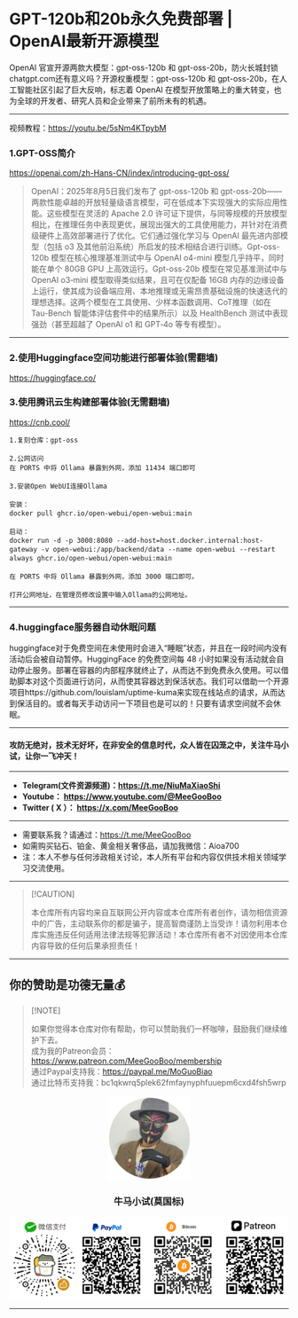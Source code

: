 # GPT-120b和20b永久免费部署 | OpenAI最新开源模型

OpenAI 官宣开源两款大模型：gpt-oss-120b 和 gpt-oss-20b，防火长城封锁chatgpt.com还有意义吗？开源权重模型：gpt-oss-120b 和 gpt-oss-20b，在人工智能社区引起了巨大反响，标志着 OpenAI 在模型开放策略上的重大转变，也为全球的开发者、研究人员和企业带来了前所未有的机遇。

****

视频教程：https://youtu.be/5sNm4KTpybM

### 1.GPT-OSS简介

https://openai.com/zh-Hans-CN/index/introducing-gpt-oss/

> OpenAI：2025年8月5日我们发布了 gpt-oss-120b 和 gpt-oss-20b——两款性能卓越的开放轻量级语言模型，可在低成本下实现强大的实际应用性能。这些模型在灵活的 Apache 2.0 许可证下提供，与同等规模的开放模型相比，在推理任务中表现更优，展现出强大的工具使用能力，并针对在消费级硬件上高效部署进行了优化。它们通过强化学习与 OpenAI 最先进内部模型（包括 o3 及其他前沿系统）所启发的技术相结合进行训练。Gpt-oss-120b 模型在核心推理基准测试中与 OpenAI o4-mini 模型几乎持平，同时能在单个 80GB GPU 上高效运行。Gpt-oss-20b 模型在常见基准测试中与 OpenAI o3‑mini 模型取得类似结果，且可在仅配备 16GB 内存的边缘设备上运行，使其成为设备端应用、本地推理或无需昂贵基础设施的快速迭代的理想选择。这两个模型在工具使用、少样本函数调用、CoT推理（如在 Tau-Bench 智能体评估套件中的结果所示）以及 HealthBench 测试中表现强劲（甚至超越了 OpenAI o1 和 GPT‑4o 等专有模型）。

****

### 2.使用Huggingface空间功能进行部署体验(需翻墙)

https://huggingface.co/

### 3.使用腾讯云生构建部署体验(无需翻墙)

https://cnb.cool/

```
1.复刻仓库：gpt-oss

2.公网访问
在 PORTS 中将 Ollama 暴露到外网，添加 11434 端口即可

3.安装Open WebUI连接Ollama

安装：
docker pull ghcr.io/open-webui/open-webui:main

启动：
docker run -d -p 3000:8080 --add-host=host.docker.internal:host-gateway -v open-webui:/app/backend/data --name open-webui --restart always ghcr.io/open-webui/open-webui:main

在 PORTS 中将 Ollama 暴露到外网，添加 3000 端口即可。

打开公网地址，在管理员修改设置中输入Ollama的公网地址。
```

****

### 4.huggingface服务器自动休眠问题

huggingface对于免费空间在未使用时会进入“睡眠”状态，并且在一段时间内没有活动后会被自动暂停。HuggingFace 的免费空间每 48 小时如果没有活动就会自动停止服务。部署在容器的内部程序就终止了，从而达不到免费永久使用。可以借助脚本对这个页面进行访问，从而使其容器达到保活状态。我们可以借助一个开源项目https://github.com/louislam/uptime-kuma来实现在线站点的请求，从而达到保活目的。或者每天手动访问一下项目也是可以的！只要有请求空间就不会休眠。






****

#### 攻防无绝对，技术无好坏，在非安全的信息时代，众人皆在囚笼之中，关注牛马小试，让你一飞冲天！

****

- **Telegram(文件资源频道)：https://t.me/NiuMaXiaoShi**
- **Youtube：  https://www.youtube.com/@MeeGooBoo**
- **Twitter ( X ）：  https://x.com/MeeGooBoo**

****

- 需要联系我？请通过：https://t.me/MeeGooBoo
- 如需购买钻石、铂金、黄金相关奢侈品，请加我微信：Aioa700
- 注：本人不参与任何涉政相关讨论，本人所有平台和内容仅供技术相关领域学习交流使用。

****

>  [!CAUTION]
>
> 本仓库所有内容均来自互联网公开内容或本仓库所有者创作，请勿相信资源中的广告，主动联系你的都是骗子，提高智商谨防上当受诈！请勿利用本仓库实施违反任何适用法律法规等犯罪活动！本仓库所有者不对因使用本仓库内容导致的任何后果承担责任！

****

## 你的赞助是功德无量💰

>  [!NOTE]
>
> 如果你觉得本仓库对你有帮助，你可以赞助我们一杯咖啡，鼓励我们继续维护下去。<br>
> 成为我的Patreon会员：https://www.patreon.com/MeeGooBoo/membership<br>
> 通过Paypal支持我：https://paypal.me/MoGuoBiao<br>
> 通过比特币支持我：bc1qkwrq5plek62fmfaynyphfuuepm6cxd4fsh5wrp



<p align="center" >
    <img src="https://raw.githubusercontent.com/MeeGooBoo/2025/refs/heads/main/static/imgs/logo.png" width="150">
    <h3 align="center">牛马小试(莫国标)</h3>
    <p align="center">
        <img src="https://raw.githubusercontent.com/MeeGooBoo/2025/refs/heads/main/static/imgs/pays.png">
    </p>
</p>


****
